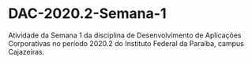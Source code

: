 # DAC-2020.2-Semana-1
Atividade da Semana 1 da disciplina de Desenvolvimento de Aplicações Corporativas no período 2020.2 do Instituto Federal da Paraíba, campus Cajazeiras.
